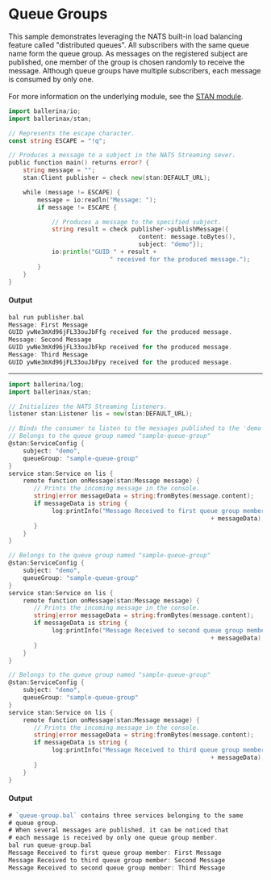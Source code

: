 # Queue Groups

 This sample demonstrates leveraging the NATS built-in load balancing
 feature called "distributed queues". All subscribers with the
 same queue name form the queue group.  As messages on the registered
 subject are published, one member of the group is chosen randomly
 to receive the message. Although queue groups have multiple subscribers,
 each message is consumed by only one.<br/><br/>
 For more information on the underlying module, 
 see the [STAN module](https:docs.central.ballerina.io/ballerinax/stan/latest).

```go
import ballerina/io;
import ballerinax/stan;

// Represents the escape character.
const string ESCAPE = "!q";

// Produces a message to a subject in the NATS Streaming sever.
public function main() returns error? {
    string message = "";
    stan:Client publisher = check new(stan:DEFAULT_URL);

    while (message != ESCAPE) {
        message = io:readln("Message: ");
        if message != ESCAPE {

            // Produces a message to the specified subject.
            string result = check publisher->publishMessage({
                                    content: message.toBytes(),
                                    subject: "demo"});
            io:println("GUID " + result +
                            " received for the produced message.");
        }
    }
}
```

#### Output

```go
bal run publisher.bal
Message: First Message
GUID ywNe3mXd96jFL33ouJbFfg received for the produced message.
Message: Second Message
GUID ywNe3mXd96jFL33ouJbFkp received for the produced message.
Message: Third Message
GUID ywNe3mXd96jFL33ouJbFpy received for the produced message.
```

***

```go
import ballerina/log;
import ballerinax/stan;

// Initializes the NATS Streaming listeners.
listener stan:Listener lis = new(stan:DEFAULT_URL);

// Binds the consumer to listen to the messages published to the 'demo' subject.
// Belongs to the queue group named "sample-queue-group"
@stan:ServiceConfig {
    subject: "demo",
    queueGroup: "sample-queue-group"
}
service stan:Service on lis {
    remote function onMessage(stan:Message message) {
       // Prints the incoming message in the console.
       string|error messageData = string:fromBytes(message.content);
       if messageData is string {
            log:printInfo("Message Received to first queue group member: "
                                                        + messageData);
       }
    }
}

// Belongs to the queue group named "sample-queue-group"
@stan:ServiceConfig {
    subject: "demo",
    queueGroup: "sample-queue-group"
}
service stan:Service on lis {
    remote function onMessage(stan:Message message) {
       // Prints the incoming message in the console.
       string|error messageData = string:fromBytes(message.content);
       if messageData is string {
            log:printInfo("Message Received to second queue group member: "
                                                        + messageData);
       }
    }
}

// Belongs to the queue group named "sample-queue-group"
@stan:ServiceConfig {
    subject: "demo",
    queueGroup: "sample-queue-group"
}
service stan:Service on lis {
    remote function onMessage(stan:Message message) {
       // Prints the incoming message in the console.
       string|error messageData = string:fromBytes(message.content);
       if messageData is string {
            log:printInfo("Message Received to third queue group member: "
                                                        + messageData);
       }
    }
}
```

#### Output

```go
# `queue-group.bal` contains three services belonging to the same
# queue group.
# When several messages are published, it can be noticed that
# each message is received by only one queue group member.
bal run queue-group.bal
Message Received to first queue group member: First Message
Message Received to third queue group member: Second Message
Message Received to second queue group member: Third Message
```